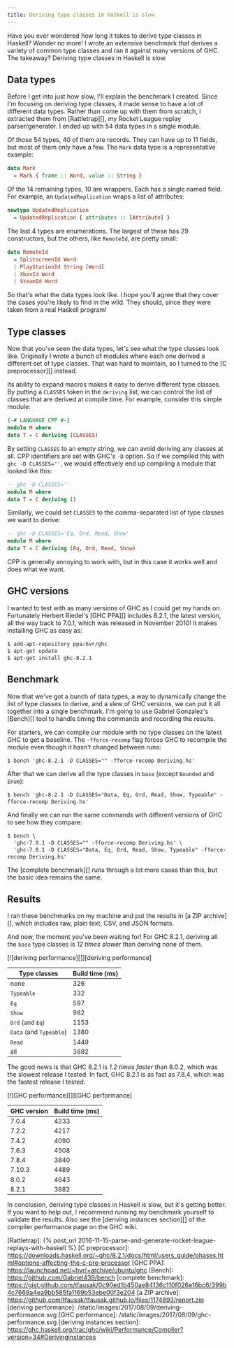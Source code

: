 ```yaml
---
title: Deriving type classes in Haskell is slow
---
```


Have you ever wondered how long it takes to derive type classes in Haskell?
Wonder no more! I wrote an extensive benchmark that derives a variety of
common type classes and ran it against many versions of GHC. The takeaway?
Deriving type classes in Haskell is slow.

## Data types

Before I get into just how slow, I'll explain the benchmark I created. Since
I'm focusing on deriving type classes, it made sense to have a lot of different
data types. Rather than come up with them from scratch, I extracted them from
[Rattletrap][], my Rocket League replay parser/generator. I ended up with 54
data types in a single module.

Of those 54 types, 40 of them are records. They can have up to 11 fields, but
most of them only have a few. The `Mark` data type is a representative example:

``` haskell
data Mark
  = Mark { frame :: Word, value :: String }
```

Of the 14 remaining types, 10 are wrappers. Each has a single named field. For
example, an `UpdatedReplication` wraps a list of attributes:

``` haskell
newtype UpdatedReplication
  = UpdatedReplication { attributes :: [Attribute] }
```

The last 4 types are enumerations. The largest of these has 29 constructors,
but the others, like `RemoteId`, are pretty small:

``` haskell
data RemoteId
  = SplitscreenId Word
  | PlayStationId String [Word]
  | XboxId Word
  | SteamId Word
```

So that's what the data types look like. I hope you'll agree that they cover
the cases you're likely to find in the wild. They should, since they were taken
from a real Haskell program!

## Type classes

Now that you've seen the data types, let's see what the type classes look like.
Originally I wrote a bunch of modules where each one derived a different set of
type classes. That was hard to maintain, so I turned to the [C preprocessor][]
instead.

Its ability to expand macros makes it easy to derive different type classes. By
putting a `CLASSES` token in the `deriving` list, we can control the list of
classes that are derived at compile time. For example, consider this simple
module:

``` haskell
{-# LANGUAGE CPP #-}
module M where
data T = C deriving (CLASSES)
```

By setting `CLASSES` to an empty string, we can avoid deriving any classes at
all. CPP identifiers are set with GHC's `-D` option. So if we compiled this
with `ghc -D CLASSES=''`, we would effectively end up compiling a module that
looked like this:

``` haskell
-- ghc -D CLASSES=''
module M where
data T = C deriving ()
```

Similarly, we could set `CLASSES` to the comma-separated list of type classes
we want to derive:

``` haskell
-- ghc -D CLASSES='Eq, Ord, Read, Show'
module M where
data T = C deriving (Eq, Ord, Read, Show)
```

CPP is generally annoying to work with, but in this case it works well and does
what we want.

## GHC versions

I wanted to test with as many versions of GHC as I could get my hands on.
Fortunately Herbert Riedel's [GHC PPA][] includes 8.2.1, the latest version,
all the way back to 7.0.1, which was released in November 2010! It makes
installing GHC as easy as:

``` shell
$ add-apt-repository ppa:hvr/ghc
$ apt-get update
$ apt-get install ghc-8.2.1
```

## Benchmark

Now that we've got a bunch of data types, a way to dynamically change the list
of type classes to derive, and a slew of GHC versions, we can put it all
together into a single benchmark. I'm going to use Gabriel Gonzalez's [Bench][]
tool to handle timing the commands and recording the results.

For starters, we can compile our module with no type classes on the latest GHC
to get a baseline. The `-fforce-recomp` flag forces GHC to recompile the module
even though it hasn't changed between runs:

``` shell
$ bench 'ghc-8.2.1 -D CLASSES="" -fforce-recomp Deriving.hs'
```

After that we can derive all the type classes in `base` (except `Bounded` and
`Enum`):

``` shell
$ bench 'ghc-8.2.1 -D CLASSES="Data, Eq, Ord, Read, Show, Typeable" -fforce-recomp Deriving.hs'
```

And finally we can run the same commands with different versions of GHC to see
how they compare:

``` shell
$ bench \
  'ghc-7.0.1 -D CLASSES="" -fforce-recomp Deriving.hs' \
  'ghc-7.0.1 -D CLASSES="Data, Eq, Ord, Read, Show, Typeable" -fforce-recomp Deriving.hs'
```

The [complete benchmark][] runs through a lot more cases than this, but the
basic idea remains the same.

## Results

I ran these benchmarks on my machine and put the results in [a ZIP archive][],
which includes raw, plain text, CSV, and JSON formats.

And now, the moment you've been waiting for! For GHC 8.2.1, deriving all the
`base` type classes is *12 times slower* than deriving none of them.

[![deriving performance][]][deriving performance]

Type classes            | Build time (ms)
---                     | ---
none                    | 326
`Typeable`              | 332
`Eq`                    | 597
`Show`                  | 982
`Ord` (and `Eq`)        | 1153
`Data` (and `Typeable`) | 1380
`Read`                  | 1449
all                     | 3882

The good news is that GHC 8.2.1 is *1.2 times faster* than 8.0.2, which was the
slowest release I tested. In fact, GHC 8.2.1 is as fast as 7.8.4, which was the
fastest release I tested.

[![GHC performance][]][GHC performance]

GHC version | Build time (ms)
---         | ---
7.0.4       | 4233
7.2.2       | 4217
7.4.2       | 4090
7.6.3       | 4508
7.8.4       | 3840
7.10.3      | 4489
8.0.2       | 4643
8.2.1       | 3882

In conclusion, deriving type classes in Haskell is slow, but it's getting
better. If you want to help out, I recommend running my benchmark yourself to
validate the results. Also see the [deriving instances section][] of the
compiler performance page on the GHC wiki.

[Rattletrap]: {% post_url 2016-11-15-parse-and-generate-rocket-league-replays-with-haskell %}
[C preprocessor]: https://downloads.haskell.org/~ghc/8.2.1/docs/html/users_guide/phases.html#options-affecting-the-c-pre-processor
[GHC PPA]: https://launchpad.net/~hvr/+archive/ubuntu/ghc
[Bench]: https://github.com/Gabriel439/bench
[complete benchmark]: https://gist.github.com/tfausak/0c90ed1b450ae84136c110f026e16bc6/399b4c7669a4ea9bb585fa1169b53ebe00f3e204
[a ZIP archive]: https://github.com/tfausak/tfausak.github.io/files/1174893/report.zip
[deriving performance]: /static/images/2017/08/09/deriving-performance.svg
[GHC performance]: /static/images/2017/08/09/ghc-performance.svg
[deriving instances section]: https://ghc.haskell.org/trac/ghc/wiki/Performance/Compiler?version=34#Derivinginstances
